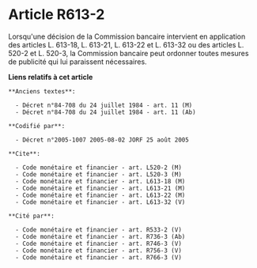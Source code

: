 # Article R613-2

Lorsqu'une décision de la Commission bancaire intervient en application des articles L. 613-18, L. 613-21, L. 613-22 et L.
613-32 ou des articles L. 520-2 et L. 520-3, la Commission bancaire peut ordonner toutes mesures de publicité qui lui
paraissent nécessaires.

**Liens relatifs à cet article**

	**Anciens textes**:

	  - Décret n°84-708 du 24 juillet 1984 - art. 11 (M)
	  - Décret n°84-708 du 24 juillet 1984 - art. 11 (Ab)

	**Codifié par**:

	  - Décret n°2005-1007 2005-08-02 JORF 25 août 2005

	**Cite**:

	  - Code monétaire et financier - art. L520-2 (M)
	  - Code monétaire et financier - art. L520-3 (M)
	  - Code monétaire et financier - art. L613-18 (M)
	  - Code monétaire et financier - art. L613-21 (M)
	  - Code monétaire et financier - art. L613-22 (M)
	  - Code monétaire et financier - art. L613-32 (V)

	**Cité par**:

	  - Code monétaire et financier - art. R533-2 (V)
	  - Code monétaire et financier - art. R736-3 (Ab)
	  - Code monétaire et financier - art. R746-3 (V)
	  - Code monétaire et financier - art. R756-3 (V)
	  - Code monétaire et financier - art. R766-3 (V)
